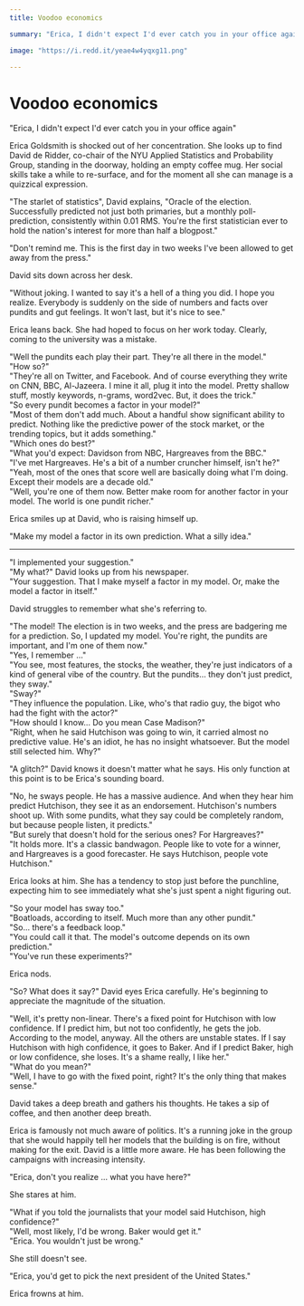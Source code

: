 ```yaml
---
title: Voodoo economics

summary: "Erica, I didn't expect I'd ever catch you in your office again. Erica Goldsmith is shocked out of her concentration. She looks up to find David de Ridder, co-chair of the NYU Applied Statistics and Probability Group, standing in the doorway, holding an empty coffee mug. Her social skills take a while to re-surface, and for the moment all she can manage is a quizzical expression. "

image: "https://i.redd.it/yeae4w4yqxg11.png"

---
```


# Voodoo economics

"Erica, I didn't expect I'd ever catch you in your office again"

Erica Goldsmith is shocked out of her concentration. She looks up to find David de Ridder, co-chair of the NYU Applied Statistics and Probability Group, standing in the doorway, holding an empty coffee mug. Her social skills take a while to re-surface, and for the moment all she can manage is a quizzical expression. 

"The starlet of statistics", David explains, "Oracle of the election.  Successfully predicted not just both primaries, but a monthly poll-prediction, consistently within 0.01 RMS. You're the first statistician ever to hold the nation's interest for more than half a blogpost."

"Don't remind me. This is the first day in two weeks I've been allowed to get away from the press."

David sits down across her desk.

"Without joking. I wanted to say it's a hell of a thing you did. I hope you realize. Everybody is suddenly on the side of numbers and facts over pundits and gut feelings. It won't last, but it's nice to see."

Erica leans back. She had hoped to focus on her work today. Clearly, coming to the university was a mistake.

"Well the pundits each play their part. They're all there in the model."<br/>
"How so?"<br/>
"They're all on Twitter, and Facebook. And of course everything they write on CNN, BBC, Al-Jazeera. I mine it all, plug it into the model. Pretty shallow stuff, mostly keywords, n-grams, word2vec. But, it does the trick."<br/>
"So every pundit becomes a factor in your model?"<br/>
"Most of them don't add much. About a handful show significant ability to predict. Nothing like the predictive power of the stock market, or the trending topics, but it adds something."<br/>
"Which ones do best?"<br/>
"What you'd expect: Davidson from NBC, Hargreaves from the BBC."<br/>
"I've met Hargreaves. He's a bit of a number cruncher himself, isn't he?"<br/>
"Yeah, most of the ones that score well are basically doing what I'm doing. Except their models are a decade old."<br/>
"Well, you're one of them now. Better make room for another factor in your model. The world is one pundit richer."<br/>

Erica smiles up at David, who is raising himself up.

"Make my model a factor in its own prediction. What a silly idea."

***

"I implemented your suggestion."<br/>
"My what?" David looks up from his newspaper. <br/>
"Your suggestion. That I make myself a factor in my model. Or, make the model a factor in itself."

David struggles to remember what she's referring to.

"The model! The election is in two weeks, and the press are badgering me for a prediction. So, I updated my model. You're right, the pundits are important, and I'm one of them now."<br/>
"Yes, I remember ..."<br/>
"You see, most features, the stocks, the weather, they're just indicators of a kind of general vibe of the country. But the pundits... they don't just predict, they sway."<br/>
"Sway?" <br/>
"They influence the population. Like, who's that radio guy, the bigot who had the fight with the actor?"<br/>
"How should I know... Do you mean Case Madison?"<br/>
"Right, when he said Hutchison was going to win, it carried almost no predictive value. He's an idiot, he has no insight whatsoever. But the model still selected him. Why?"

"A glitch?" David knows it doesn't matter what he says. His only function at this point is to be Erica's sounding board.

"No, he sways people. He has a massive audience. And when they hear him predict Hutchison, they see it as an endorsement. Hutchison's numbers shoot up. With some pundits, what they say could be completely random, but because people listen, it predicts."<br/>
"But surely that doesn't hold for the serious ones? For Hargreaves?"<br/>
"It holds more. It's a classic bandwagon. People like to vote for a winner, and Hargreaves is a good forecaster. He says Hutchison, people vote Hutchison."

Erica looks at him. She has a tendency to stop just before the punchline, expecting him to see immediately what she's just spent a night figuring out.

"So your model has sway too."<br/>
"Boatloads, according to itself. Much more than any other pundit."<br/>
"So... there's a feedback loop."<br/>
"You could call it that. The model's outcome depends on its own prediction."<br/>
"You've run these experiments?"

Erica nods.

"So? What does it say?" David eyes Erica carefully. He's beginning to appreciate the magnitude of the situation.

"Well, it's pretty non-linear. There's a fixed point for Hutchison with low confidence. If I predict him, but not too confidently, he gets the job. According to the model, anyway. All the others are unstable states. If I say Hutchison with high confidence, it goes to Baker. And if I predict Baker, high or low confidence, she loses. It's a shame really, I like her."<br/>
"What do you mean?"<br/>
"Well, I have to go with the fixed point, right? It's the only thing that makes sense."

David takes a deep breath and gathers his thoughts. He takes a sip of coffee, and then another deep breath. 

Erica is famously not much aware of politics. It's a running joke in the group that she would happily tell her models that the building is on fire, without making for the exit. David is a little more aware. He has been following the campaigns with increasing intensity.

"Erica, don't you realize ... what you have here?"

She stares at him.

"What if you told the journalists that your model said Hutchison, high confidence?"<br/>
"Well, most likely, I'd be wrong. Baker would get it."<br/>
"Erica. You wouldn't just be wrong."<br/>

She still doesn't see.

"Erica, you'd get to pick the next president of the United States."

Erica frowns at him.
